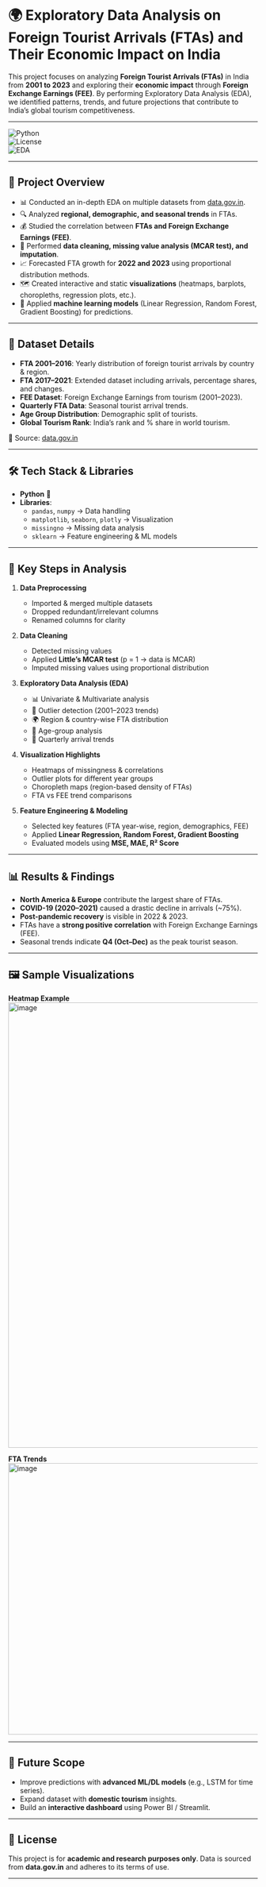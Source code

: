 # 🌍 Exploratory Data Analysis on Foreign Tourist Arrivals (FTAs) and Their Economic Impact on India  

This project focuses on analyzing **Foreign Tourist Arrivals (FTAs)** in India from **2001 to 2023** and exploring their **economic impact** through **Foreign Exchange Earnings (FEE)**. By performing Exploratory Data Analysis (EDA), we identified patterns, trends, and future projections that contribute to India’s global tourism competitiveness.

---
![Python](https://img.shields.io/badge/Python-3.9-blue)  
![License](https://img.shields.io/badge/License-MIT-green)  
![EDA](https://img.shields.io/badge/Project-EDA-yellow)

---

## 📌 Project Overview
- 📊 Conducted an in-depth EDA on multiple datasets from [data.gov.in](https://data.gov.in).
- 🔍 Analyzed **regional, demographic, and seasonal trends** in FTAs.
- 💰 Studied the correlation between **FTAs and Foreign Exchange Earnings (FEE)**.
- 🧹 Performed **data cleaning, missing value analysis (MCAR test), and imputation**.
- 📈 Forecasted FTA growth for **2022 and 2023** using proportional distribution methods.
- 🗺️ Created interactive and static **visualizations** (heatmaps, barplots, choropleths, regression plots, etc.).
- 🤖 Applied **machine learning models** (Linear Regression, Random Forest, Gradient Boosting) for predictions.

---

## 📂 Dataset Details
- **FTA 2001–2016**: Yearly distribution of foreign tourist arrivals by country & region.  
- **FTA 2017–2021**: Extended dataset including arrivals, percentage shares, and changes.  
- **FEE Dataset**: Foreign Exchange Earnings from tourism (2001–2023).  
- **Quarterly FTA Data**: Seasonal tourist arrival trends.  
- **Age Group Distribution**: Demographic split of tourists.  
- **Global Tourism Rank**: India’s rank and % share in world tourism.  

📌 Source: [data.gov.in](https://data.gov.in)

---

## 🛠️ Tech Stack & Libraries
- **Python** 🐍
- **Libraries**:  
  - `pandas`, `numpy` → Data handling  
  - `matplotlib`, `seaborn`, `plotly` → Visualization  
  - `missingno` → Missing data analysis  
  - `sklearn` → Feature engineering & ML models  

---

## 🚀 Key Steps in Analysis
1. **Data Preprocessing**  
   - Imported & merged multiple datasets  
   - Dropped redundant/irrelevant columns  
   - Renamed columns for clarity  

2. **Data Cleaning**  
   - Detected missing values  
   - Applied **Little’s MCAR test** (p = 1 → data is MCAR)  
   - Imputed missing values using proportional distribution  

3. **Exploratory Data Analysis (EDA)**  
   - 📊 Univariate & Multivariate analysis  
   - 🔎 Outlier detection (2001–2023 trends)  
   - 🌍 Region & country-wise FTA distribution  
   - 👥 Age-group analysis  
   - 📆 Quarterly arrival trends  

4. **Visualization Highlights**  
   - Heatmaps of missingness & correlations  
   - Outlier plots for different year groups  
   - Choropleth maps (region-based density of FTAs)  
   - FTA vs FEE trend comparisons  

5. **Feature Engineering & Modeling**  
   - Selected key features (FTA year-wise, region, demographics, FEE)  
   - Applied **Linear Regression, Random Forest, Gradient Boosting**  
   - Evaluated models using **MSE, MAE, R² Score**  

---

## 📊 Results & Findings
- **North America & Europe** contribute the largest share of FTAs.  
- **COVID-19 (2020–2021)** caused a drastic decline in arrivals (~75%).  
- **Post-pandemic recovery** is visible in 2022 & 2023.  
- FTAs have a **strong positive correlation** with Foreign Exchange Earnings (FEE).  
- Seasonal trends indicate **Q4 (Oct–Dec)** as the peak tourist season.  

---

## 🖼️ Sample Visualizations
**Heatmap Example**<img width="1245" height="897" alt="image" src="https://github.com/user-attachments/assets/ac9a5ea8-3edd-469e-b5b2-9179f4ecc87c" />
 
**FTA Trends**<img width="1001" height="547" alt="image" src="https://github.com/user-attachments/assets/a95e8de3-c602-4983-8f27-1e02f359ab11" />

---

## 📌 Future Scope
- Improve predictions with **advanced ML/DL models** (e.g., LSTM for time series).  
- Expand dataset with **domestic tourism** insights.  
- Build an **interactive dashboard** using Power BI / Streamlit.  
 

---

## 📜 License
This project is for **academic and research purposes only**. Data is sourced from **data.gov.in** and adheres to its terms of use.

---
